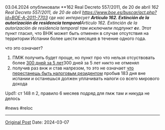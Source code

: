 03.04.2024 опубликовали **162 Real Decreto 557/2011, de 20 de abril ***162 Real Decreto 557/2011, de 20 de abril *https://www.boe.es/buscar/act.php?id=BOE-A-2011-7703 где нас интересует **Artículo 162. Extinción de la autorización de residencia temporal***Artículo 162. Extinción de la autorización de residencia temporal*  там исключили подпункт **e***e*. Этот пункт гласил, что  ВНЖ может быть отменен в случае отсутствия на территории Испании более шести месяцев в течение одного года.

что это означает?
1. ПМЖ получить будет проще, но пункт про что нельзя отсуствовать более  [300 дней  за 5 лет](1243.md)300 дней  за 5 лет никто не отменял
2. получив раз внж и став налрезом, то это не означает [что перестанешь быть налоговым резидентом](https://t.me/desmontaje_iberico/42) пробыв 183 дня вне испании и останешься должен уплачивать налоги со всего мирового дохода


Upd1: ст 148 п 2, правило 6 месяев подряд для пмж там и никуда не делось

#news #reloc

---
[Original Post](https://t.me/lev2tarragona/1971)
Date: 2024-03-07
